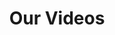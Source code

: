 ---
title: "Our Videos"
description: "Our latest content"
draft: false
bg_image: "images/featue-bg.png"
---